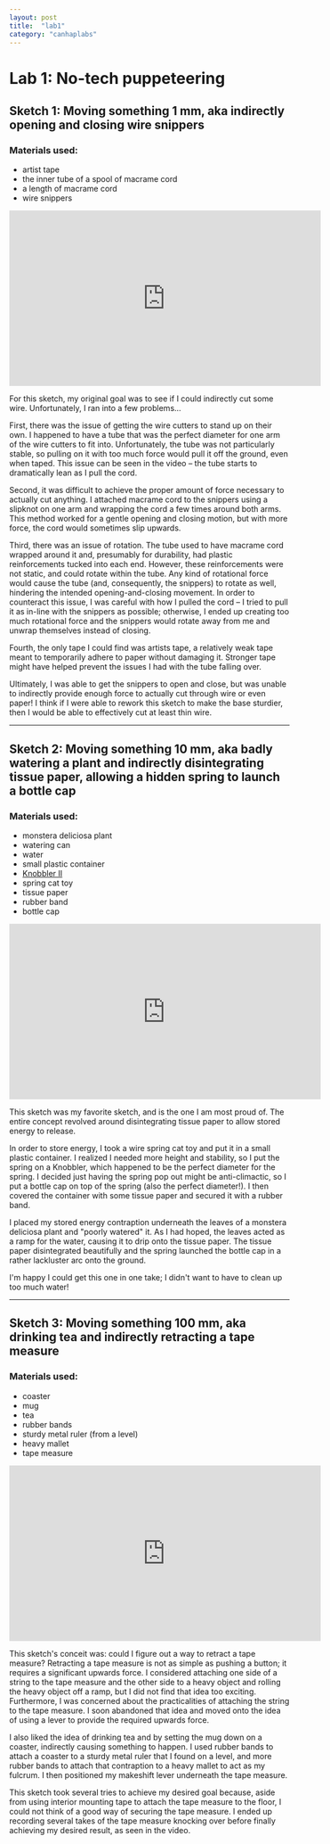 ```yaml
---
layout: post
title:  "lab1"
category: "canhaplabs"
---
```


# Lab 1: No-tech puppeteering

## Sketch 1: Moving something 1 mm, aka indirectly opening and closing wire snippers

### Materials used:
- artist tape
- the inner tube of a spool of macrame cord
- a length of macrame cord
- wire snippers

<iframe width="560" height="315" src="https://www.youtube.com/embed/lSInnS7HrY4" frameborder="0" allow="accelerometer; autoplay; clipboard-write; encrypted-media; gyroscope; picture-in-picture" allowfullscreen></iframe>

For this sketch, my original goal was to see if I could indirectly cut some wire.  Unfortunately, I ran into a few problems... 

First, there was the issue of getting the wire cutters to stand up on their own. I happened to have a tube that was the perfect diameter for one arm of the wire cutters to fit into. Unfortunately, the tube was not particularly stable, so pulling on it with too much force would pull it off the ground, even when taped. This issue can be seen in the video – the tube starts to dramatically lean as I pull the cord.

Second, it was difficult to achieve the proper amount of force necessary to actually cut anything. I attached macrame cord to the snippers using a slipknot on one arm and wrapping the cord a few times around both arms. This method worked for a gentle opening and closing motion, but with more force, the cord would sometimes slip upwards.

Third, there was an issue of rotation. The tube used to have macrame cord wrapped around it and, presumably for durability, had plastic reinforcements tucked into each end. However, these reinforcements were not static, and could rotate within the tube. Any kind of rotational force would cause the tube (and, consequently, the snippers) to rotate as well, hindering the intended opening-and-closing movement. In order to counteract this issue, I was careful with how I pulled the cord – I tried to pull it as in-line with the snippers as possible; otherwise, I ended up creating too much rotational force and the snippers would rotate away from me and unwrap themselves instead of closing.

Fourth, the only tape I could find was artists tape, a relatively weak tape meant to temporarily adhere to paper without damaging it. Stronger tape might have helped prevent the issues I had with the tube falling over.

Ultimately, I was able to get the snippers to open and close, but was unable to indirectly provide enough force to actually cut through wire or even paper! I think if I were able to rework this sketch to make the base sturdier, then I would be able to effectively cut at least thin wire.

---

## Sketch 2: Moving something 10 mm, aka badly watering a plant and indirectly disintegrating tissue paper, allowing a hidden spring to launch a bottle cap

### Materials used:
- monstera deliciosa plant
- watering can
- water
- small plastic container
- [Knobbler II](https://www.pressurepositive.com/the-knobbler-ii.html)
- spring cat toy
- tissue paper
- rubber band
- bottle cap

<iframe width="560" height="315" src="https://www.youtube.com/embed/yI5jTSblCf4" frameborder="0" allow="accelerometer; autoplay; clipboard-write; encrypted-media; gyroscope; picture-in-picture" allowfullscreen></iframe>

This sketch was my favorite sketch, and is the one I am most proud of. The entire concept revolved around disintegrating tissue paper to allow stored energy to release.

In order to store energy, I took a wire spring cat toy and put it in a small plastic container. I realized I needed more height and stability, so I put the spring on a Knobbler, which happened to be the perfect diameter for the spring. I decided just having the spring pop out might be anti-climactic, so I put a bottle cap on top of the spring (also the perfect diameter!). I then covered the container with some tissue paper and secured it with a rubber band.

I placed my stored energy contraption underneath the leaves of a monstera deliciosa plant and "poorly watered" it. As I had hoped, the leaves acted as a ramp for the water, causing it to drip onto the tissue paper. The tissue paper disintegrated beautifully and the spring launched the bottle cap in a rather lackluster arc onto the ground.

I'm happy I could get this one in one take; I didn't want to have to clean up too much water!

---

## Sketch 3: Moving something 100 mm, aka drinking tea and indirectly retracting a tape measure

### Materials used:
- coaster
- mug
- tea
- rubber bands
- sturdy metal ruler (from a level)
- heavy mallet
- tape measure

<iframe width="560" height="315" src="https://www.youtube.com/embed/i0RMSCmVbho" frameborder="0" allow="accelerometer; autoplay; clipboard-write; encrypted-media; gyroscope; picture-in-picture" allowfullscreen></iframe>

This sketch's conceit was: could I figure out a way to retract a tape measure? Retracting a tape measure is not as simple as pushing a button; it requires a significant upwards force. I considered attaching one side of a string to the tape measure and the other side to a heavy object and rolling the heavy object off a ramp, but I did not find that idea too exciting. Furthermore, I was concerned about the practicalities of attaching the string to the tape measure. I soon abandoned that idea and moved onto the idea of using a lever to provide the required upwards force.

I also liked the idea of drinking tea and by setting the mug down on a coaster, indirectly causing something to happen. I used rubber bands to attach a coaster to a sturdy metal ruler that I found on a level, and more rubber bands to attach that contraption to a heavy mallet to act as my fulcrum. I then positioned my makeshift lever underneath the tape measure.

This sketch took several tries to achieve my desired goal because, aside from using interior mounting tape to attach the tape measure to the floor, I could not think of a good way of securing the tape measure. I ended up recording several takes of the tape measure knocking over before finally achieving my desired result, as seen in the video.


